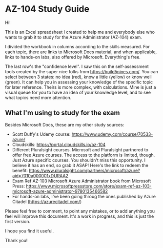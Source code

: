 # AZ-104 Study Guide

Hi!

This is an Excel spreadsheet I created to help me and everybody else who wants to grab it to study for the Azure Administrator (AZ-104) exam.

I divided the workbook in columns according to the skills measured. For each topic, there are links to Microsoft Docs material, and when applicable, links to hands-on labs, also offered by Microsoft. Everything's free.

The last row's the "confidence level". I saw this on the self-assessment tools created by the super nice folks from https://build5nines.com/. You can select between 3 states: no idea (red), know a little (yellow) or know well (green). It can help you in assessing your knowledge of the specific topic for later reference. Theirs is more complex, with calculations. Mine is just a visual queue for you to have an idea of your knowledge level, and to see what topics need more attention.

## What I'm using to study for the exam

Besides Microsoft Docs, these are my other study sources:

* Scott Duffy's Udemy course: https://www.udemy.com/course/70533-azure/
* Cloudskills: https://portal.cloudskills.io/az-104
* Different Pluralsight courses. Microsoft and Pluralsight partnered to offer free Azure courses. The access to the platform is limited, though. Just Azure specific courses. You shouldn't miss this opportunity. I believe it has an end, so grab it ASAP! Here's the link to redeem the benefit: https://www.pluralsight.com/partners/microsoft/azure?aid=7010a000001xDURAA2
* Exam Ref AZ-103 Microsoft Azure Administrator book from Microsoft Press: https://www.microsoftpressstore.com/store/exam-ref-az-103-microsoft-azure-administrator-9780135466582
* For hands-on labs, I've been going throug the ones published by Azure Citadel (https://azurecitadel.com/)

Please feel free to comment, to point any mistakes, or to add anything you feel will improve this document. It's a work in progress, and this is just the first version.

I hope you find it useful.

Thank you!
